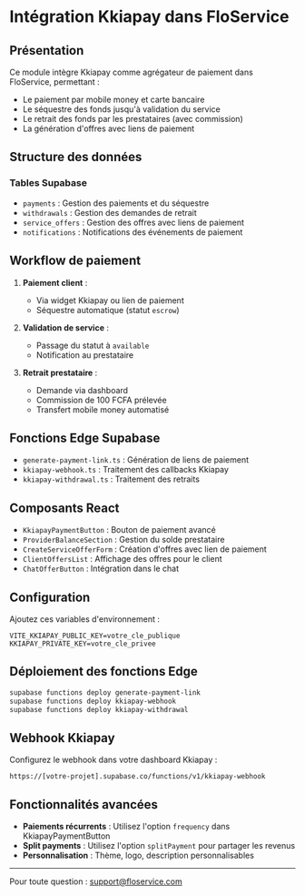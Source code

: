 # Intégration Kkiapay dans FloService

## Présentation

Ce module intègre Kkiapay comme agrégateur de paiement dans FloService, permettant :
- Le paiement par mobile money et carte bancaire
- Le séquestre des fonds jusqu'à validation du service
- Le retrait des fonds par les prestataires (avec commission)
- La génération d'offres avec liens de paiement

## Structure des données

### Tables Supabase
- `payments` : Gestion des paiements et du séquestre
- `withdrawals` : Gestion des demandes de retrait
- `service_offers` : Gestion des offres avec liens de paiement
- `notifications` : Notifications des événements de paiement

## Workflow de paiement

1. **Paiement client** :
   - Via widget Kkiapay ou lien de paiement
   - Séquestre automatique (statut `escrow`)

2. **Validation de service** :
   - Passage du statut à `available`
   - Notification au prestataire

3. **Retrait prestataire** :
   - Demande via dashboard
   - Commission de 100 FCFA prélevée
   - Transfert mobile money automatisé

## Fonctions Edge Supabase

- `generate-payment-link.ts` : Génération de liens de paiement
- `kkiapay-webhook.ts` : Traitement des callbacks Kkiapay
- `kkiapay-withdrawal.ts` : Traitement des retraits

## Composants React

- `KkiapayPaymentButton` : Bouton de paiement avancé
- `ProviderBalanceSection` : Gestion du solde prestataire
- `CreateServiceOfferForm` : Création d'offres avec lien de paiement
- `ClientOffersList` : Affichage des offres pour le client
- `ChatOfferButton` : Intégration dans le chat

## Configuration

Ajoutez ces variables d'environnement :
```
VITE_KKIAPAY_PUBLIC_KEY=votre_cle_publique
KKIAPAY_PRIVATE_KEY=votre_cle_privee
```

## Déploiement des fonctions Edge

```bash
supabase functions deploy generate-payment-link
supabase functions deploy kkiapay-webhook
supabase functions deploy kkiapay-withdrawal
```

## Webhook Kkiapay

Configurez le webhook dans votre dashboard Kkiapay :
```
https://[votre-projet].supabase.co/functions/v1/kkiapay-webhook
```

## Fonctionnalités avancées

- **Paiements récurrents** : Utilisez l'option `frequency` dans KkiapayPaymentButton
- **Split payments** : Utilisez l'option `splitPayment` pour partager les revenus
- **Personnalisation** : Thème, logo, description personnalisables

---

Pour toute question : support@floservice.com